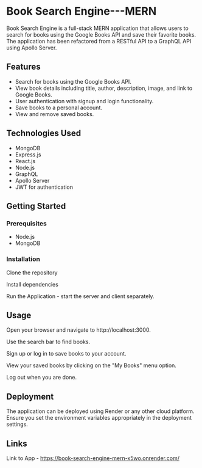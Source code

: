# Book Search Engine---MERN

Book Search Engine is a full-stack MERN application that allows users to search for books using the Google Books API and save their favorite books. The application has been refactored from a RESTful API to a GraphQL API using Apollo Server.

## Features

- Search for books using the Google Books API.
- View book details including title, author, description, image, and link to Google Books.
- User authentication with signup and login functionality.
- Save books to a personal account.
- View and remove saved books.

## Technologies Used

- MongoDB
- Express.js
- React.js
- Node.js
- GraphQL
- Apollo Server
- JWT for authentication

## Getting Started

### Prerequisites

- Node.js
- MongoDB

### Installation

Clone the repository

Install dependencies

Run the Application - start the server and client separately.


## Usage
Open your browser and navigate to http://localhost:3000.

Use the search bar to find books.

Sign up or log in to save books to your account.

View your saved books by clicking on the "My Books" menu option.

Log out when you are done.

## Deployment

The application can be deployed using Render or any other cloud platform. Ensure you set the environment variables appropriately in the deployment settings.


## Links

Link to App - https://book-search-engine-mern-x5wo.onrender.com/
